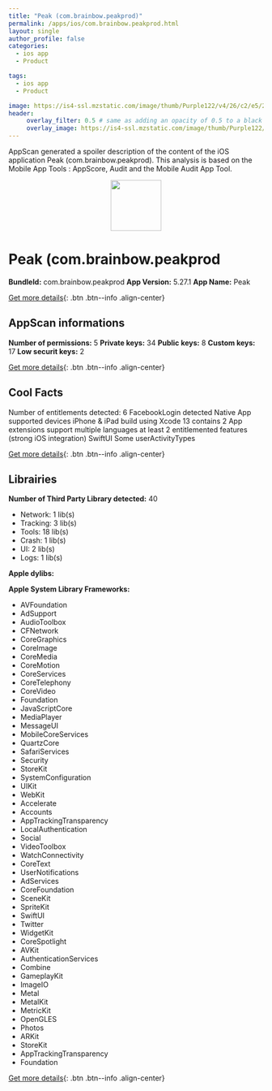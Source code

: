 ```yaml
---
title: "Peak (com.brainbow.peakprod)"
permalink: /apps/ios/com.brainbow.peakprod.html
layout: single
author_profile: false
categories: 
  - ios app 
  - Product 

tags: 
  - ios app 
  - Product 

image: https://is4-ssl.mzstatic.com/image/thumb/Purple122/v4/26/c2/e5/26c2e505-4d4c-0fee-e3e1-ebd8d46925aa/AppIcon-1x_U007emarketing-0-7-0-85-220.png/512x512bb.jpg
header: 
     overlay_filter: 0.5 # same as adding an opacity of 0.5 to a black background
     overlay_image: https://is4-ssl.mzstatic.com/image/thumb/Purple122/v4/26/c2/e5/26c2e505-4d4c-0fee-e3e1-ebd8d46925aa/AppIcon-1x_U007emarketing-0-7-0-85-220.png/512x512bb.jpg
---
```

AppScan generated a spoiler description of the content of the iOS application Peak (com.brainbow.peakprod). This analysis is based on the Mobile App Tools : AppScore, Audit and the Mobile Audit App Tool.

  
  
<div style="text-align: center;"><img src="https://is4-ssl.mzstatic.com/image/thumb/Purple122/v4/26/c2/e5/26c2e505-4d4c-0fee-e3e1-ebd8d46925aa/AppIcon-1x_U007emarketing-0-7-0-85-220.png/512x512bb.jpg" width="100" height="100"></div>  
  
# Peak (com.brainbow.peakprod

**BundleId:** com.brainbow.peakprod
**App Version:** 5.27.1
**App Name:** Peak


[Get more details](/pricing.html){: .btn .btn--info .align-center}  
  
## AppScan informations 

**Number of permissions:** 5
**Private keys:** 34
**Public keys:** 8
**Custom keys:** 17
**Low securit keys:** 2
  
[Get more details](/pricing.html){: .btn .btn--info .align-center}

## Cool Facts

Number of entitlements detected: 6
FacebookLogin detected
Native App
supported devices iPhone & iPad
build using Xcode 13
contains 2 App extensions
support multiple languages
at least 2 entitlemented features (strong iOS integration)
SwiftUI
Some userActivityTypes
  
[Get more details](/pricing.html){: .btn .btn--info .align-center}

## Librairies 
**Number of Third Party Library detected:** 40
- Network: 1 lib(s)
- Tracking: 3 lib(s)
- Tools: 18 lib(s)
- Crash: 1 lib(s)
- UI: 2 lib(s)
- Logs: 1 lib(s)

**Apple dylibs:**


**Apple System Library Frameworks:**
- AVFoundation
- AdSupport
- AudioToolbox
- CFNetwork
- CoreGraphics
- CoreImage
- CoreMedia
- CoreMotion
- CoreServices
- CoreTelephony
- CoreVideo
- Foundation
- JavaScriptCore
- MediaPlayer
- MessageUI
- MobileCoreServices
- QuartzCore
- SafariServices
- Security
- StoreKit
- SystemConfiguration
- UIKit
- WebKit
- Accelerate
- Accounts
- AppTrackingTransparency
- LocalAuthentication
- Social
- VideoToolbox
- WatchConnectivity
- CoreText
- UserNotifications
- AdServices
- CoreFoundation
- SceneKit
- SpriteKit
- SwiftUI
- Twitter
- WidgetKit
- CoreSpotlight
- AVKit
- AuthenticationServices
- Combine
- GameplayKit
- ImageIO
- Metal
- MetalKit
- MetricKit
- OpenGLES
- Photos
- ARKit
- StoreKit
- AppTrackingTransparency
- Foundation


  
[Get more details](/pricing.html){: .btn .btn--info .align-center}


